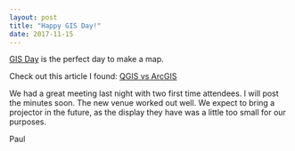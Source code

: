 ```yaml
---
layout: post
title: "Happy GIS Day!"
date: 2017-11-15
---
```


[GIS Day](http://www.gisday.com/) is the perfect day to make a map.

Check out this article I found: [QGIS vs ArcGIS](http://gisgeography.com/qgis-arcgis-differences/)

We had a great meeting last night with two first time attendees. I will post the minutes soon. The new venue worked out well.
We expect to bring a projector in the future, as the display they have was a little too small for our purposes.

Paul
